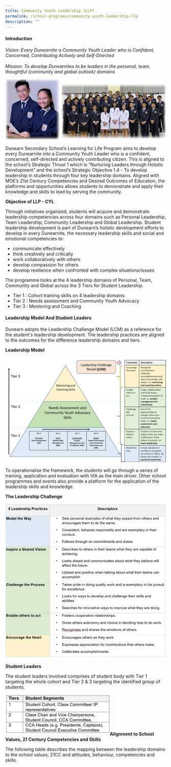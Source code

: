 ```yaml
---
title: Community Youth Leadership (LLP)
permalink: /school-programs/community-youth-leadership-llp
description: ""
---
```

<h4>Introduction</h4>
<p><em>Vision: Every Dunearnite a Community Youth Leader who is Confident, Concerned, Contributing Actively and Self-Directed<br /><br />Mission: To develop Dunearnites to be leaders in the personal, team, thoughtful (community and global outlook) domains</em></p>
<img src="/images/llp1.jpg">
<p>Dunearn Secondary School&rsquo;s Learning for Life Program aims to develop every Dunearnite into a Community Youth Leader who is a confident, concerned, self-directed and actively contributing citizen. This is aligned to the school&rsquo;s Strategic Thrust 1 which is &ldquo;Nurturing Leaders through Holistic Development&rdquo; and the school&rsquo;s Strategic Objective 1.4 - To develop leadership in students through four key leadership domains. Aligned with MOE&rsquo;s 21st Century Competencies and Desired Outcomes of Education, the platforms and opportunities allows students to demonstrate and apply their knowledge and skills to lead by serving the community.</p>
<p><strong>Objective of LLP - CYL</strong></p>
<p>Through initiatives organized, students will acquire and demonstrate leadership competencies across four domains such as Personal Leadership, Team Leadership, Community Leadership and Global Leadership. Student leadership development is part of Dunearn&rsquo;s holistic development efforts to develop in every Dunearnite, the necessary leadership skills and social and emotional competencies to:</p>
<ul>
<li>communicate effectively</li>
<li>think creatively and critically</li>
<li>work collaboratively with others</li>
<li>develop compassion for others</li>
<li>develop resilience when confronted with complex situations/issues</li>
</ul>
<p>The programme looks at the 4 leadership domains of Personal, Team, Community and Global across the 3 Tiers for Student Leadership.</p>
<ul>
<li>Tier 1 : Cohort training skills on 4 leadership domains</li>
<li>Tier 2 : Needs assessment and Community Youth Advocacy</li>
<li>Tier 3 : Mentoring and Coaching</li>
</ul>
<h4>Leadership Model And Student Leaders</h4>
<p>Dunearn adopts the Leadership Challenge Model (LCM) as a reference for the student's leadership development. The leadership practices are aligned to the outcomes for the difference leadership domains and tiers.&nbsp;</p>
<p><strong>Leadership Model</strong></p>
<img src="/images/llp2.jpg">
<p>To operationalise the framework, the students will go through a series of training, application and evaluation with VIA as the main driver. Other school programmes and events also provide a platform for the application of the leadership skills and knowledge.&nbsp;</p>
<p><strong>The Leadership Challenge</strong></p>
<img src="/images/llp3.jpg">
<p><strong>Student Leaders</strong></p>
<p>The student leaders involved comprises of student body with Tier 1 targeting the whole cohort and Tier 2 &amp; 3 targeting the identified group of students.</p>
<img style="width: 65%;" src="/images/llp4.jpg" align = "left" /><br><br><br><br><br><br>
<p><strong>Alignment to School Values, 21 Century Competencies and Skills</strong></p>
<p>The following table describes the mapping between the leadership domains to the school values, 21CC and attitudes, behaviour, competencies and skills.&nbsp;</p>